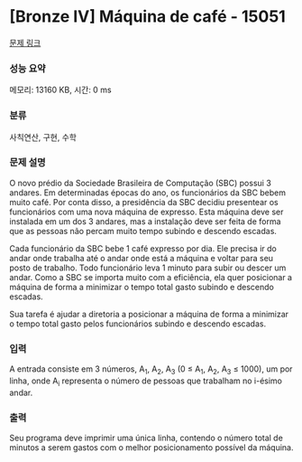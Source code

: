 # [Bronze IV] Máquina de café - 15051 

[문제 링크](https://www.acmicpc.net/problem/15051) 

### 성능 요약

메모리: 13160 KB, 시간: 0 ms

### 분류

사칙연산, 구현, 수학

### 문제 설명

<p>O novo prédio da Sociedade Brasileira de Computação (SBC) possui 3 andares. Em determinadas épocas do ano, os funcionários da SBC bebem muito café. Por conta disso, a presidência da SBC decidiu presentear os funcionários com uma nova máquina de expresso. Esta máquina deve ser instalada em um dos 3 andares, mas a instalação deve ser feita de forma que as pessoas não percam muito tempo subindo e descendo escadas.</p>

<p>Cada funcionário da SBC bebe 1 café expresso por dia. Ele precisa ir do andar onde trabalha até o andar onde está a máquina e voltar para seu posto de trabalho. Todo funcionário leva 1 minuto para subir ou descer um andar. Como a SBC se importa muito com a eficiência, ela quer posicionar a máquina de forma a minimizar o tempo total gasto subindo e descendo escadas.</p>

<p>Sua tarefa é ajudar a diretoria a posicionar a máquina de forma a minimizar o tempo total gasto pelos funcionários subindo e descendo escadas.</p>

### 입력 

 <p>A entrada consiste em 3 números, A<sub>1</sub>, A<sub>2</sub>, A<sub>3</sub> (0 ≤ A<sub>1</sub>, A<sub>2</sub>, A<sub>3</sub> ≤ 1000), um por linha, onde A<sub>i</sub> representa o número de pessoas que trabalham no i-ésimo andar.</p>

### 출력 

 <p>Seu programa deve imprimir uma única linha, contendo o número total de minutos a serem gastos com o melhor posicionamento possível da máquina.</p>

